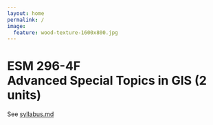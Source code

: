 ```yaml
---
layout: home
permalink: /
image:
  feature: wood-texture-1600x800.jpg
---
```


# ESM 296-4F<br>Advanced Special Topics in GIS (2 units)

See [syllabus.md](syllabus.md)
